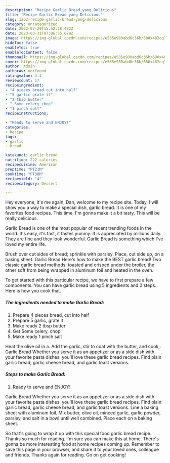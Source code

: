 ```yaml
---
description: "Recipe Garlic Bread yang Delicious"
title: "Recipe Garlic Bread yang Delicious"
slug: 1262-recipe-garlic-bread-yang-delicious
category: Uncategorized
date: 2022-07-29T15:52:28.482Z
date: 2023-03-31T07:06:55.079Z
image: https://img-global.cpcdn.com/recipes/e585e980abd6c36b/680x482cq70/garlic-bread-recipe-main-photo.jpg
hideToc: false
enableToc: true
enableTocContent: false
thumbnail: https://img-global.cpcdn.com/recipes/e585e980abd6c36b/680x482cq70/garlic-bread-recipe-main-photo.jpg
cover: https://img-global.cpcdn.com/recipes/e585e980abd6c36b/680x482cq70/garlic-bread-recipe-main-photo.jpg
author: Admin
authorAv: notfound
ratingvalue: 3.4
reviewcount: 17
recipeingredient:
- "4 pieces bread cut into half"
- "5 garlic grate it"
- "2 tbsp butter"
- " Some celery chop"
- "1 pinch salt"
recipeinstructions:

- "Ready to serve and ENJOY!"
categories:
- Recipe
tags:
- garlic
- bread

katakunci: garlic bread 
nutrition: 222 calories
recipecuisine: American
preptime: "PT21M"
cooktime: "PT38M"
recipeyield: "4"
recipecategory: Dessert

---
```



Hey everyone, it's me again, Dan, welcome to my recipe site. Today, I will show you a way to make a special dish, garlic bread. It is one of my favorites food recipes. This time, I'm gonna make it a bit tasty. This will be really delicious.

Garlic Bread is one of the most popular of recent trending foods in the world. It's easy, it's fast, it tastes yummy. It is appreciated by millions daily. They are fine and they look wonderful. Garlic Bread is something which I've loved my entire life.

Brush over cut sides of bread; sprinkle with parsley. Place, cut side up, on a baking sheet. Garlic Bread Here&#39;s how to make the BEST garlic bread! Two classic garlic bread methods: toasted and crisped under the broiler, the other soft from being wrapped in aluminum foil and heated in the oven.


To get started with this particular recipe, we have to first prepare a few components. You can have garlic bread using 5 ingredients and 0 steps. Here is how you cook that.

<!--inarticleads1-->

##### The ingredients needed to make Garlic Bread:

1. Prepare 4 pieces bread, cut into half
1. Prepare 5 garlic, grate it
1. Make ready 2 tbsp butter
1. Get  Some celery, chop
1. Make ready 1 pinch salt


Heat the olive oil in a. Add the garlic, stir to coat with the butter, and cook,. Garlic Bread Whether you serve it as an appetizer or as a side dish with your favorite pasta dishes, you&#39;ll love these garlic bread recipes. Find plain garlic bread, garlic cheese bread, and garlic toast versions. 

<!--inarticleads2-->

##### Steps to make Garlic Bread:


1. Ready to serve and ENJOY!

Garlic Bread Whether you serve it as an appetizer or as a side dish with your favorite pasta dishes, you&#39;ll love these garlic bread recipes. Find plain garlic bread, garlic cheese bread, and garlic toast versions. Line a baking sheet with aluminum foil. Mix butter, olive oil, minced garlic, garlic powder, parsley, and salt in a bowl until well combined. Place each on a baking sheet. 

So that's going to wrap it up with this special food garlic bread recipe. Thanks so much for reading. I'm sure you can make this at home. There's gonna be more interesting food at home recipes coming up. Remember to save this page in your browser, and share it to your loved ones, colleague and friends. Thanks again for reading. Go on get cooking!
